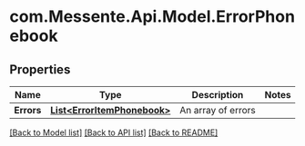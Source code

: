 # com.Messente.Api.Model.ErrorPhonebook
## Properties

Name | Type | Description | Notes
------------ | ------------- | ------------- | -------------
**Errors** | [**List&lt;ErrorItemPhonebook&gt;**](ErrorItemPhonebook.md) | An array of errors | 

[[Back to Model list]](../README.md#documentation-for-models) [[Back to API list]](../README.md#documentation-for-api-endpoints) [[Back to README]](../README.md)

